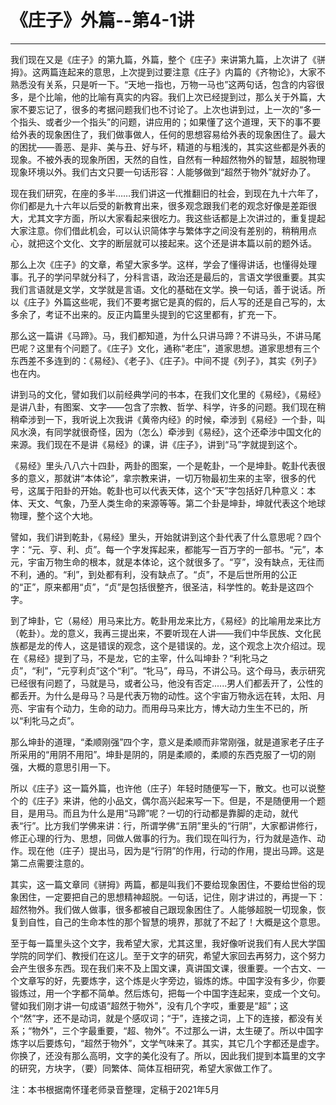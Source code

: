 # 《庄子》外篇--第4-1讲

------

我们现在又是《庄子》的第九篇，外篇，整个《庄子》来讲第九篇，上次讲了《骈拇》。这两篇连起来的意思，上次提到过要注意《庄子》内篇的《齐物论》，大家不熟悉没有关系，只是听一下。“天地一指也，万物一马也”这两句话，包含的内容很多，是个比喻，他的比喻有真实的内容。我们上次已经提到过，那么关于外篇，大家不要忘记了，很多的考据问题我们也不讨论了。上次也讲到过，上一次的“多一个指头、或者少一个指头”的问题，讲应用的；如果懂了这个道理，天下的事不要给外表的现象困住了，我们做事做人，任何的思想容易给外表的现象困住了。最大的困扰——善恶、是非、美与丑、好与坏，精道的与粗浅的，其实这些都是外表的现象。不被外表的现象所困，天然的自性，自然有一种超然物外的智慧，超脱物理现象环境以外。我们古文只要一句话形容：人能够做到“超然于物外”就好办了。

现在我们研究，在座的多半……我们讲这一代推翻旧的社会，到现在九十六年了，你们都是九十六年以后受的新教育出来，很多观念跟我们老的观念好像是差距很大，尤其文字方面，所以大家看起来很吃力。我这些话都是上次讲过的，重复提起大家注意。你们借此机会，可以认识简体字与繁体字之间没有差别的，稍稍用点心，就把这个文化、文字的断层就可以接起来。这个还是讲本篇以前的题外话。

那么上次《庄子》的文章，希望大家多学。这样，学会了懂得讲话，也懂得处理事。孔子的学问早就分科了，分科言语，政治还是最后的，言语文学很重要。其实我们言语就是文学，文学就是言语。文化的基础在文学。换一句话，善于说话。所以《庄子》外篇这些呢，我们不要考据它是真的假的，后人写的还是自己写的，太多余了，考证不出来的。反正内篇里头提到的它这里都有，扩充一下。

那么这一篇讲《马蹄》。马，我们都知道，为什么只讲马蹄？不讲马头，不讲马尾巴呢？这里有个问题了。《庄子》文化，通称“老庄”，道家思想。道家思想有三个东西差不多连到的：《易经》、《老子》、《庄子》。中间不提《列子》，其实《列子》也在内。

讲到马的文化，譬如我们以前经典学问的书本，在我们文化里的《易经》，《易经》是讲八卦，有图案、文字——包含了宗教、哲学、科学，许多的问题。我们现在稍稍牵涉到一下，我听说上次我讲《黄帝内经》的时候，牵涉到《易经》一个卦，叫风水涣，有同学就很奇怪，因为（怎么）牵涉到《易经》，这个还牵涉中国文化的来源。我们现在不是讲《易经》的课，讲《庄子》，讲到“马”字就提到这个。

《易经》里头八八六十四卦，两卦的图案，一个是乾卦，一个是坤卦。乾卦代表很多的意义，那就讲“本体论”，拿宗教来讲，一切万物最初生来的主宰，很多的代号，这属于阳卦的开始。乾卦也可以代表天体，这个“天”字包括好几种意义：本体、天文、气象，乃至人类生命的来源等等。第二个卦是坤卦，坤就代表这个地球物理，整个这个大地。

譬如，我们讲到乾卦，《易经》里头，开始就讲到这个卦代表了什么意思呢？四个字：“元、亨、利、贞”。每一个字发挥起来，都能写一百万字的一部书。“元”，本元，宇宙万物生命的根本，就是本体论，这个就很多了。“亨”，没有缺点，无往而不利，通的。“利”，到处都有利，没有缺点了。“贞”，不是后世所用的公正的“正”，原来都用“贞”，“贞”是包括很整齐，很圣洁，科学性的。乾卦是这四个字。

到了坤卦，它（易经）用马来比方。乾卦用龙来比方，《易经》的比喻用龙来比方（乾卦）。龙的意义，我再三提出来，不要听现在人讲――我们中华民族、文化民族都是龙的传人，这是错误的观念，这个是错误的。龙，这个观念上次介绍过。现在《易经》提到了马，不是龙，它的主宰，什么叫坤卦？“利牝马之贞”，“利”，“元亨利贞”这个“利”。“牝马”，母马，不讲公马。这个母马，表示研究已经很有问题了，马就是马，或者公马，他没有否定......男人们都丢开了，公性的都丢开。为什么是母马？马是代表万物的动性。这个宇宙万物永远在转，太阳、月亮、宇宙有个动力，生命的动力。而用母马来比方，博大动力生生不已的，所以“利牝马之贞”。

那么坤卦的道理，“柔顺刚强”四个字，意义是柔顺而非常刚强，就是道家老子庄子所采用的“用阴不用阳”。坤卦是阴的，阴是柔顺的，柔顺的东西克服了一切的刚强，大概的意思引用一下。

所以《庄子》这一篇外篇，也许他（庄子）年轻时随便写一下，散文。也可以说整个的《庄子》来讲，他的小品文，偶尔高兴起来写一下。但是，不是随便用一个题目，是用马。而且为什么是用“马蹄”呢？一切的行动都是靠脚的走动，就代表“行”。比方我们学佛来讲：行，所谓学佛“五阴”里头的“行阴”，大家都讲修行，修正心理的行为、思想，同做人做事的行为。我们现在叫行为，行为就是造作、动作。现在他（庄子）提出马，因为是“行阴”的作用，行动的作用，提出马蹄。这是第二点需要注意的。

其实，这一篇文章同《骈拇》两篇，都是叫我们不要给现象困住，不要给世俗的现象困住，一定要把自己的思想精神超脱。一句话，记住，刚才讲过的，再提一下：超然物外。我们做人做事，很多都被自己跟现象困住了。人能够超脱一切现象，恢复到自性，自己的生命本性的那个智慧的境界，那就了不起了！大概是这个意思。

至于每一篇里头这个文字，我希望大家，尤其这里，我好像听说我们有人民大学国学院的同学们、教授们在这儿。至于文字的研究，希望大家回去再努力，这个努力会产生很多东西。现在我们来不及上国文课，真讲国文课，很重要。一个古文、一个文章写的好，先要炼字，这个炼是火字旁边，锻炼的炼。中国字没有多少，你要锻炼过，用一个字都不简单。然后炼句，把每一个中国字连起来，变成一个文句。譬如我们刚才讲一句成语“超然于物外”，没有几个字哎，重要是“超”；这个“然”字，还不是动词，就是个感叹词；“于”，连接之词，上下的连接，都没有关系；“物外”，三个字最重要，“超、物外”。不过那么一讲，太生硬了。所以中国字炼字以后要炼句，“超然于物外”，文学气味来了。其实，其它几个字都还是虚字。你换了，还没有那么高明，文字的美化没有了。所以，因此我们提到本篇里的文字的研究，方块字，（要）同繁体、简体互相研究，希望大家做工作了。

注：本书根据南怀瑾老师录音整理，定稿于2021年5月